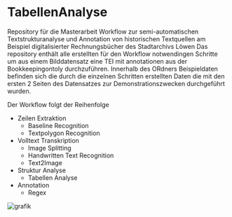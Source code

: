 # TabellenAnalyse

Repository für die Masterarbeit 
Workflow zur semi-automatischen Textstrukturanalyse und Annotation von historischen Textquellen am Beispiel digitalisierter Rechnungsbücher des Stadtarchivs Löwen 
Das repository enthält alle erstellten für den Workflow notwendingen Schritte um aus einem Bilddatensatz eine TEI mit annotationen aus der Bookkeepingontoly durchzuführen.
Innerhalb des ORdners Beispieldaten befinden sich die durch die einzelnen Schritten erstellten Daten die mit den ersten 2 Seiten des Datensatzes zur Demonstrationszwecken durchgeführt wurden.

Der Workflow folgt der Reihenfolge

* Zeilen Extraktion
  * Baseline Recognition
  * Textpolygon Recognition  
* Volltext Transkription
  * Image Splitting
  * Handwritten Text Recognition
  * Text2Image
* Struktur Analyse
  * Tabellen Analyse
* Annotation
  * Regex

![grafik](https://user-images.githubusercontent.com/8956270/111913140-15fe7c80-8a6d-11eb-8262-c40aaee6ba21.png)

